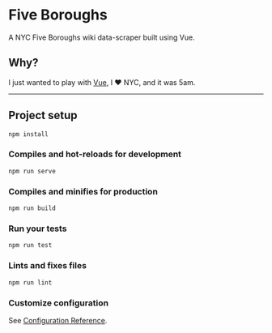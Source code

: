 # Five Boroughs

A NYC Five Boroughs wiki data-scraper built using Vue.

## Why?

I just wanted to play with [Vue](https://vuejs.org/), I ❤️ NYC, and it was 5am.

---

## Project setup

```
npm install
```

### Compiles and hot-reloads for development

```
npm run serve
```

### Compiles and minifies for production

```
npm run build
```

### Run your tests

```
npm run test
```

### Lints and fixes files

```
npm run lint
```

### Customize configuration

See [Configuration Reference](https://cli.vuejs.org/config/).
